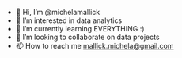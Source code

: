 - 👋 Hi, I’m @michelamallick
- 👀 I’m interested in data analytics
- 🌱 I’m currently learning EVERYTHING :)
- 💞️ I’m looking to collaborate on data projects
- 📫 How to reach me mallick.michela@gmail.com
<!---
michelamallick/michelamallick is a ✨ special ✨ repository because its `README.md` (this file) appears on your GitHub profile.
You can click the Preview link to take a look at your changes.
--->
